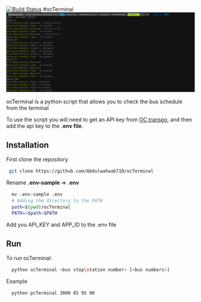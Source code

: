 [![Build Status](https://travis-ci.org/Abdulwahaab710/ocTerminal.svg?branch=master)](https://travis-ci.org/Abdulwahaab710/ocTerminal)
#ocTerminal
![screenshot](https://github.com/Abdulwahaab710/ocTerminal/raw/master/screenshot.png)

ocTerminal is a python script that allows you to check the bus schedule from the terminal

To use the script you will need to get an API key from [OC transpo](http://www.octranspo.com/developers), and then add the api key to the **.env file**.

## Installation
First clone the repository
```bash
 git clone https://github.com/Abdulwahaab710/ocTerminal
```
Rename **.env-sample** => **.env**
```bash
  mv .env-sample .env
  # Adding the directory to the PATH
  path=$(pwd)/ocTerminal
  PATH=~$path:$PATH
```
Add you API_KEY and APP_ID to the .env file

## Run
To run ocTerminal:
```bash
  python ocTerminal <bus stop\station number> [<bus numbers>]
```
Example
```bash
  python pcTerminal 3000 85 95 98
```
